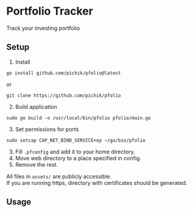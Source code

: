 # Portfolio Tracker
Track your investing portfolio

## Setup  
1. Install  
```
go install github.com/pichik/pfolio@latest
```
or
```
git clone https://github.com/pichik/pfolio
```
2. Build application
```
sudo go build -o /usr/local/bin/pfolio pfolio/main.go
```
3. Set permissions for ports 
```
sudo setcap CAP_NET_BIND_SERVICE+ep ~/go/bin/pfolio
``` 
3. Fill `.pfconfig` and add it to your home directory.  
4. Move web directory to a place specified in config.  
5. Remove the rest.

All files in `assets/` are publicly accessible.  
If you are running https, directory with certificates should be generated.  



## Usage

